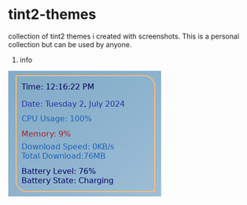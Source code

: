 # tint2-themes
collection of tint2 themes i created with screenshots. This is a personal collection but can be used by anyone.

1.  info
   
![alt text](https://github.com/clemencyworld1/tint2-themes/blob/info/screenshot.png)
